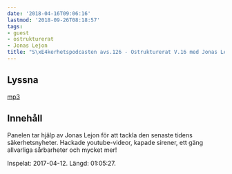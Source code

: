 ```yaml
---
date: '2018-04-16T09:06:16'
lastmod: '2018-09-26T08:18:57'
tags:
- guest
- ostrukturerat
- Jonas Lejon
title: "S\xE4kerhetspodcasten avs.126 - Ostrukturerat V.16 med Jonas Lejon"
---
```

## Lyssna

[mp3](http://traffic.libsyn.com/sakerhetspodcasten/Sakerhetspodcasten_2018-04.mp3)

## Innehåll

Panelen tar hjälp av Jonas Lejon för att tackla den senaste tidens säkerhetsnyheter.
Hackade youtube-videor, kapade sirener, ett gäng allvarliga sårbarheter och mycket mer!

Inspelat: 2017-04-12. Längd: 01:05:27.

